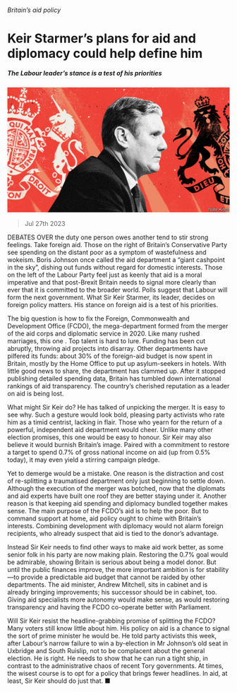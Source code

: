 ###### Britain’s aid policy

# Keir Starmer’s plans for aid and diplomacy could help define him 

##### The Labour leader’s stance is a test of his priorities 

![image](images/20230729_LDD002.jpg) 

> Jul 27th 2023 

DEBATES OVER the duty one person owes another tend to stir strong feelings. Take foreign aid. Those on the right of Britain’s Conservative Party see spending on the distant poor as a symptom of wastefulness and wokeism. Boris Johnson once called the aid department a “giant cashpoint in the sky”, dishing out funds without regard for domestic interests. Those on the left of the Labour Party feel just as keenly that aid is a moral imperative and that post-Brexit Britain needs to signal more clearly than ever that it is committed to the broader world. Polls suggest that Labour will form the next government. What Sir Keir Starmer, its leader, decides on foreign policy matters. His stance on foreign aid is a test of his priorities.

The big question is how to fix the Foreign, Commonwealth and Development Office (FCDO), the mega-department formed from the merger of the aid corps and diplomatic service in 2020. Like many rushed marriages, this one  . Top talent is hard to lure. Funding has been cut abruptly, throwing aid projects into disarray. Other departments have pilfered its funds: about 30% of the foreign-aid budget is now spent in Britain, mostly by the Home Office to put up asylum-seekers in hotels. With little good news to share, the department has clammed up. After it stopped publishing detailed spending data, Britain has tumbled down international rankings of aid transparency. The country’s cherished reputation as a leader on aid is being lost. 

What might Sir Keir do? He has talked of unpicking the merger. It is easy to see why. Such a gesture would look bold, pleasing party activists who rate him as a timid centrist, lacking in flair. Those who yearn for the return of a powerful, independent aid department would cheer. Unlike many other election promises, this one would be easy to honour. Sir Keir may also believe it would burnish Britain’s image. Paired with a commitment to restore a target to spend 0.7% of gross national income on aid (up from 0.5% today), it may even yield a stirring campaign pledge. 

Yet to demerge would be a mistake. One reason is the distraction and cost of re-splitting a traumatised department only just beginning to settle down. Although the execution of the merger was botched, now that the diplomats and aid experts have built one roof they are better staying under it. Another reason is that keeping aid spending and diplomacy bundled together makes sense. The main purpose of the FCDO’s aid is to help the poor. But to command support at home, aid policy ought to chime with Britain’s interests. Combining development with diplomacy would not alarm foreign recipients, who already suspect that aid is tied to the donor’s advantage. 

Instead Sir Keir needs to find other ways to make aid work better, as some senior folk in his party are now making plain. Restoring the 0.7% goal would be admirable, showing Britain is serious about being a model donor. But until the public finances improve, the more important ambition is for stability—to provide a predictable aid budget that cannot be raided by other departments. The aid minister, Andrew Mitchell, sits in cabinet and is already bringing improvements; his successor should be in cabinet, too. Giving aid specialists more autonomy would make sense, as would restoring transparency and having the FCDO co-operate better with Parliament.

Will Sir Keir resist the headline-grabbing promise of splitting the FCDO? Many voters still know little about him. His policy on aid is a chance to signal the sort of prime minister he would be. He told party activists this week, after Labour’s narrow failure to win a by-election in Mr Johnson’s old seat in Uxbridge and South Ruislip, not to be complacent about the general election. He is right. He needs to show that he can run a tight ship, in contrast to the administrative chaos of recent Tory governments. At times, the wisest course is to opt for a policy that brings fewer headlines. In aid, at least, Sir Keir should do just that. ■

